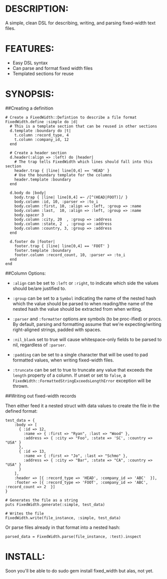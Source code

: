 DESCRIPTION:
============

A simple, clean DSL for describing, writing, and parsing fixed-width text files.

FEATURES:
=========

* Easy DSL syntax
* Can parse and format fixed width files
* Templated sections for reuse

SYNOPSIS:
=========

##Creating a definition

    # Create a FixedWidth::Defintion to describe a file format
    FixedWidth.define :simple do |d|
      # This is a template section that can be reused in other sections
      d.template :boundary do |t|
        t.column :record_type, 4
        t.column :company_id, 12
      end
    
      # Create a header section
      d.header(:align => :left) do |header|
        # The trap tells FixedWidth which lines should fall into this section
        header.trap { |line| line[0,4] == 'HEAD' }
        # Use the boundary template for the columns
        header.template :boundary
      end
    
      d.body do |body|
        body.trap { |line| line[0,4] =~ /[^(HEAD|FOOT)]/ }
        body.column :id, 10, :parser => :to_i
        body.column :first, 10, :align => :left, :group => :name
        body.column :last,  10, :align => :left, :group => :name
        body.spacer 3
        body.column :city, 20  , :group => :address
        body.column :state, 2  , :group => :address
        body.column :country, 3, :group => :address
      end
    
      d.footer do |footer|
        footer.trap { |line| line[0,4] == 'FOOT' }
        footer.template :boundary
        footer.column :record_count, 10, :parser => :to_i
      end
    end

##Column Options:

* `:align` can be set to `:left` or `:right`, to indicate which side the values should be/are justified to.

* `:group` can be set to a `Symbol` indicating the name of the nested hash which the value should be parsed to when reading/the name of the nested hash the value should be extracted from when writing.

* `:parser` and `:formatter` options are symbols (to be proc-ified) or procs. By default, parsing and formatting assume that we're expecting/writing right-aligned strings, padded with spaces.

* `:nil_blank` set to true will cause whitespace-only fields to be parsed to nil, regardless of `:parser`.

* `:padding` can be set to a single character that will be used to pad formatted values, when writing fixed-width files.

* `:truncate` can be set to true to truncate any value that exceeds the `length` property of a column. If unset or set to `false`, a `FixedWidth::FormattedStringExceedsLengthError` exception will be thrown.

##Writing out fixed-width records

Then either feed it a nested struct with data values to create the file in the defined format:

    test_data = {
        :body => [
          { :id => 12,
            :name => { :first => "Ryan", :last => "Wood" },
            :address => { :city => "Foo", :state => 'SC', :country => "USA" }
          },
          { :id => 13,
            :name => { :first => "Jo", :last => "Schmo" },
            :address => { :city => "Bar", :state => "CA", :country => "USA" }
          }
        ],
        :header => [{ :record_type => 'HEAD', :company_id => 'ABC'  }],
        :footer => [{ :record_type => 'FOOT', :company_id => 'ABC', :record_count => 2  }]
    }

    # Generates the file as a string
    puts FixedWidth.generate(:simple, test_data)

    # Writes the file
    FixedWidth.write(file_instance, :simple, test_data)

Or parse files already in that format into a nested hash:

    parsed_data = FixedWidth.parse(file_instance, :test).inspect

INSTALL:
========

Soon you'll be able to do
    sudo gem install fixed_width
but alas, not yet.